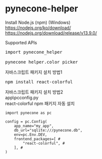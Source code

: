 # pynecone-helper

Install Node.js (npm) (Windows)  
https://nodejs.org/ko/download/  
https://nodejs.org/download/release/v13.9.0/  

Supported APIs
<pre>
import pynecone_helper

pynecone_helper.color_picker
</pre>

자바스크립트 패키지 설치 방법1
<pre>
npm install react-colorful
</pre>

자바스크립트 패키지 설치 방법2  
app\pcconfig.py  
react-colorful npm 패키지 자동 설치
```
import pynecone as pc

config = pc.Config(
    app_name="my_app",
    db_url="sqlite:///pynecone.db",
    env=pc.Env.DEV,
    frontend_packages=[ #
        "react-colorful", #
    ], #
)
```
